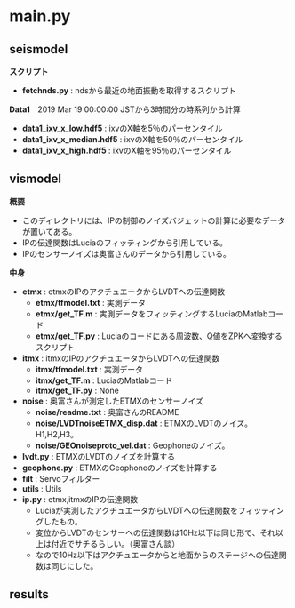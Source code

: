 

# main.py

## seismodel

**スクリプト**

* **fetchnds.py** : ndsから最近の地面振動を取得するスクリプト

**Data1**　2019 Mar 19 00:00:00 JSTから3時間分の時系列から計算

* **data1_ixv\_x\_low.hdf5** : ixvのX軸を5％のパーセンタイル
* **data1_ixv\_x\_median.hdf5** : ixvのX軸を50％のパーセンタイル
* **data1_ixv\_x\_high.hdf5** : ixvのX軸を95％のパーセンタイル


## vismodel
**概要**

* このディレクトリには、IPの制御のノイズバジェットの計算に必要なデータが置いてある。
* IPの伝達関数はLuciaのフィッティングから引用している。
* IPのセンサーノイズは奥富さんのデータから引用している。

**中身**

* **etmx** : etmxのIPのアクチュエータからLVDTへの伝達関数
	* **etmx/tfmodel.txt** : 実測データ
	* **etmx/get_TF.m** : 実測データをフィッティングするLuciaのMatlabコード
	* **etmx/get_TF.py** : Luciaのコードにある周波数、Q値をZPKへ変換するスクリプト
* **itmx** : itmxのIPのアクチュエータからLVDTへの伝達関数
	* **itmx/tfmodel.txt** : 実測データ
	* **itmx/get_TF.m** : LuciaのMatlabコード
	* **itmx/get_TF.py** : None
* **noise** : 奥富さんが測定したETMXのセンサーノイズ 
	* **noise/readme.txt** : 奥富さんのREADME
	* **noise/LVDTnoiseETMX_disp.dat** : ETMXのLVDTのノイズ。H1,H2,H3。
	* **noise/GEOnoiseproto_vel.dat** : Geophoneのノイズ。
* **lvdt.py** : ETMXのLVDTのノイズを計算する
* **geophone.py** : ETMXのGeophoneのノイズを計算する
* **filt** : Servoフィルター
* **utils** : Utils
* **ip.py** : etmx,itmxのIPの伝達関数
	* Luciaが実測したアクチュエータからLVDTへの伝達関数をフィッティングしたもの。
	* 変位からLVDTのセンサーへの伝達関数は10Hz以下は同じ形で、それ以上は付近でサチるらしい。（奥富さん談）
	* なので10Hz以下はアクチュエータからと地面からのステージへの伝達関数は同じにした。

## results
